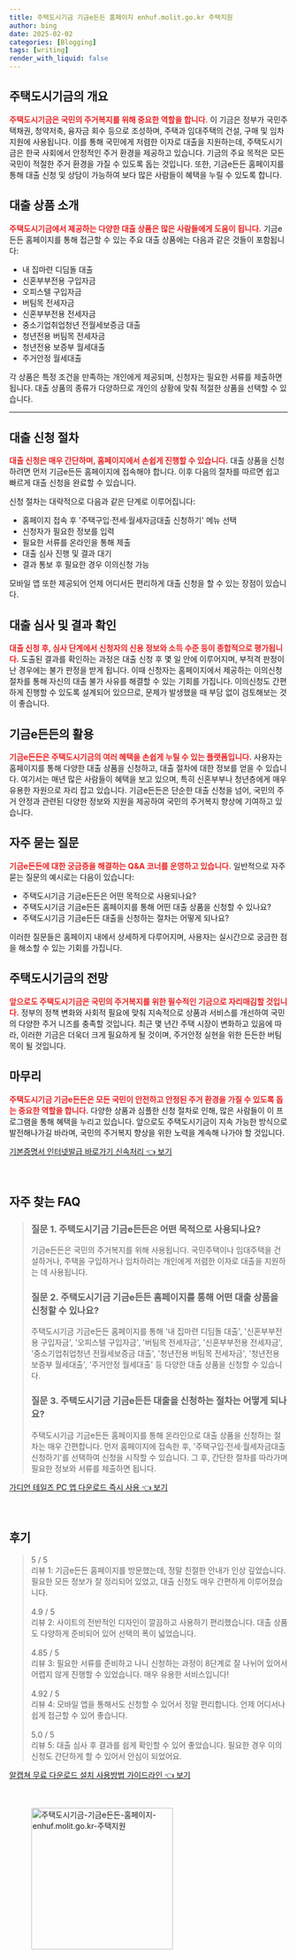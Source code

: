 ```yaml
---
title: 주택도시기금 기금e든든 홈페이지 enhuf.molit.go.kr 주택지원
author: bing
date: 2025-02-02
categories: [Blogging]
tags: [writing]
render_with_liquid: false
---
```



<h2 id='주택도시기금의 개요'>주택도시기금의 개요</h2>

<p><b><span style="color: #ee2323;">주택도시기금은 국민의 주거복지를 위해 중요한 역할을 합니다.</span></b> 이 기금은 정부가 국민주택채권, 청약저축, 융자금 회수 등으로 조성하며, 주택과 임대주택의 건설, 구매 및 임차 지원에 사용됩니다. 이를 통해 국민에게 저렴한 이자로 대출을 지원하는데, 주택도시기금은 한국 사회에서 안정적인 주거 환경을 제공하고 있습니다. 기금의 주요 목적은 모든 국민이 적절한 주거 환경을 가질 수 있도록 돕는 것입니다. 또한, 기금e든든 홈페이지를 통해 대출 신청 및 상담이 가능하여 보다 많은 사람들이 혜택을 누릴 수 있도록 합니다.</p>

<h2 id='대출 상품 소개'>대출 상품 소개</h2>

<p><b><span style="color: #ee2323;">주택도시기금에서 제공하는 다양한 대출 상품은 많은 사람들에게 도움이 됩니다.</span></b> 기금e든든 홈페이지를 통해 접근할 수 있는 주요 대출 상품에는 다음과 같은 것들이 포함됩니다:</p>

<ul>
    <li>내 집마련 디딤돌 대출</li>
    <li>신혼부부전용 구입자금</li>
    <li>오피스텔 구입자금</li>
    <li>버팀목 전세자금</li>
    <li>신혼부부전용 전세자금</li>
    <li>중소기업취업청년 전월세보증금 대출</li>
    <li>청년전용 버팀목 전세자금</li>
    <li>청년전용 보증부 월세대출</li>
    <li>주거안정 월세대출</li>
</ul>

<p>각 상품은 특정 조건을 만족하는 개인에게 제공되며, 신청자는 필요한 서류를 제출하면 됩니다. 대출 상품의 종류가 다양하므로 개인의 상황에 맞춰 적절한 상품을 선택할 수 있습니다.</p>

<hr />

<h2 id='대출 신청 절차'>대출 신청 절차</h2>

<p><b><span style="color: #ee2323;">대출 신청은 매우 간단하며, 홈페이지에서 손쉽게 진행할 수 있습니다.</span></b> 대출 상품을 신청하려면 먼저 기금e든든 홈페이지에 접속해야 합니다. 이후 다음의 절차를 따르면 쉽고 빠르게 대출 신청을 완료할 수 있습니다.</p>

<p>신청 절차는 대략적으로 다음과 같은 단계로 이루어집니다:</p>

<ul>
    <li>홈페이지 접속 후 '주택구입·전세·월세자금대출 신청하기' 메뉴 선택</li>
    <li>신청자가 필요한 정보를 입력</li>
    <li>필요한 서류를 온라인을 통해 제출</li>
    <li>대출 심사 진행 및 결과 대기</li>
    <li>결과 통보 후 필요한 경우 이의신청 가능</li>
</ul>

<p>모바일 앱 또한 제공되어 언제 어디서든 편리하게 대출 신청을 할 수 있는 장점이 있습니다.</p>

<h2 id='대출 심사 및 결과 확인'>대출 심사 및 결과 확인</h2>

<p><b><span style="color: #ee2323;">대출 신청 후, 심사 단계에서 신청자의 신용 정보와 소득 수준 등이 종합적으로 평가됩니다.</span></b> 도출된 결과를 확인하는 과정은 대출 신청 후 몇 일 안에 이루어지며, 부적격 판정이 난 경우에는 불가 판정을 받게 됩니다. 이때 신청자는 홈페이지에서 제공하는 이의신청 절차를 통해 자신의 대출 불가 사유를 해결할 수 있는 기회를 가집니다. 이의신청도 간편하게 진행할 수 있도록 설계되어 있으므로, 문제가 발생했을 때 부담 없이 검토해보는 것이 좋습니다.</p>

<h2 id='기금e든든의 활용'>기금e든든의 활용</h2>

<p><b><span style="color: #ee2323;">기금e든든은 주택도시기금의 여러 혜택을 손쉽게 누릴 수 있는 플랫폼입니다.</span></b> 사용자는 홈페이지를 통해 다양한 대출 상품을 신청하고, 대출 절차에 대한 정보를 얻을 수 있습니다. 여기서는 매년 많은 사람들이 혜택을 보고 있으며, 특히 신혼부부나 청년층에게 매우 유용한 자원으로 자리 잡고 있습니다. 기금e든든은 단순한 대출 신청을 넘어, 국민의 주거 안정과 관련된 다양한 정보와 지원을 제공하여 국민의 주거복지 향상에 기여하고 있습니다.</p>

<h2 id='자주 묻는 질문'>자주 묻는 질문</h2>

<p><b><span style="color: #ee2323;">기금e든든에 대한 궁금증을 해결하는 Q&A 코너를 운영하고 있습니다.</span></b> 일반적으로 자주 묻는 질문의 예시로는 다음이 있습니다:</p>

<ul>
    <li>주택도시기금 기금e든든은 어떤 목적으로 사용되나요?</li>
    <li>주택도시기금 기금e든든 홈페이지를 통해 어떤 대출 상품을 신청할 수 있나요?</li>
    <li>주택도시기금 기금e든든 대출을 신청하는 절차는 어떻게 되나요?</li>
</ul>

<p>이러한 질문들은 홈페이지 내에서 상세하게 다루어지며, 사용자는 실시간으로 궁금한 점을 해소할 수 있는 기회를 가집니다.</p>

<h2 id='주택도시기금의 전망'>주택도시기금의 전망</h2>

<p><b><span style="color: #ee2323;">앞으로도 주택도시기금은 국민의 주거복지를 위한 필수적인 기금으로 자리매김할 것입니다.</span></b> 정부의 정책 변화와 사회적 필요에 맞춰 지속적으로 상품과 서비스를 개선하여 국민의 다양한 주거 니즈를 충족할 것입니다. 최근 몇 년간 주택 시장이 변화하고 있음에 따라, 이러한 기금은 더욱더 크게 필요하게 될 것이며, 주거안정 실현을 위한 든든한 버팀목이 될 것입니다.</p>

<h2 id='마무리'>마무리</h2>

<p><b><span style="color: #ee2323;">주택도시기금 기금e든든은 모든 국민이 안전하고 안정된 주거 환경을 가질 수 있도록 돕는 중요한 역할을 합니다.</span></b> 다양한 상품과 심플한 신청 절차로 인해, 많은 사람들이 이 프로그램을 통해 혜택을 누리고 있습니다. 앞으로도 주택도시기금이 지속 가능한 방식으로 발전해나가길 바라며, 국민의 주거복지 향상을 위한 노력을 계속해 나가야 할 것입니다.</p>


<p><a class="click-button" title="기본증명서 인터넷발급 바로가기 신속처리" href="https://yellowplanner.github.io/posts/%EA%B8%B0%EB%B3%B8%EC%A6%9D%EB%AA%85%EC%84%9C-%EC%9D%B8%ED%84%B0%EB%84%B7%EB%B0%9C%EA%B8%89-%EB%B0%94%EB%A1%9C%EA%B0%80%EA%B8%B0-%EC%8B%A0%EC%86%8D%EC%B2%98%EB%A6%AC/" rel="dofollow">기본증명서 인터넷발급 바로가기 신속처리 👈 보기</a></p><br>
<h2 id='자주_찾는_FAQ'>자주 찾는 FAQ</h2>
<div itemscope="" itemtype="https://schema.org/FAQPage"> 
<blockquote> 
<div itemscope="" itemprop="mainEntity" itemtype="https://schema.org/Question"> 
<h3 itemprop="name">질문 1. 주택도시기금 기금e든든은 어떤 목적으로 사용되나요?</h3> 
<div itemscope="" itemprop="acceptedAnswer" itemtype="https://schema.org/Answer"> 
<span itemprop="text"> 
<p>기금e든든은 국민의 주거복지를 위해 사용됩니다. 국민주택이나 임대주택을 건설하거나, 주택을 구입하거나 임차하려는 개인에게 저렴한 이자로 대출을 지원하는 데 사용됩니다.</p> 
</span> 
</div> 
</div> 

<div itemscope="" itemprop="mainEntity" itemtype="https://schema.org/Question"> 
<h3 itemprop="name">질문 2. 주택도시기금 기금e든든 홈페이지를 통해 어떤 대출 상품을 신청할 수 있나요?</h3> 
<div itemscope="" itemprop="acceptedAnswer" itemtype="https://schema.org/Answer"> 
<span itemprop="text"> 
<p>주택도시기금 기금e든든 홈페이지를 통해 '내 집마련 디딤돌 대출', '신혼부부전용 구입자금', '오피스텔 구입자금', '버팀목 전세자금', '신혼부부전용 전세자금', '중소기업취업청년 전월세보증금 대출', '청년전용 버팀목 전세자금', '청년전용 보증부 월세대출', '주거안정 월세대출' 등 다양한 대출 상품을 신청할 수 있습니다.</p> 
</span> 
</div> 
</div> 

<div itemscope="" itemprop="mainEntity" itemtype="https://schema.org/Question"> 
<h3 itemprop="name">질문 3. 주택도시기금 기금e든든 대출을 신청하는 절차는 어떻게 되나요?</h3> 
<div itemscope="" itemprop="acceptedAnswer" itemtype="https://schema.org/Answer"> 
<span itemprop="text"> 
<p>주택도시기금 기금e든든 홈페이지를 통해 온라인으로 대출 상품을 신청하는 절차는 매우 간편합니다. 먼저 홈페이지에 접속한 후, '주택구입·전세·월세자금대출 신청하기'를 선택하여 신청을 시작할 수 있습니다. 그 후, 간단한 절차를 따라가며 필요한 정보와 서류를 제출하면 됩니다.</p> 
</span> 
</div> 
</div> 
</blockquote> 
</div>
<p><a class="click-button" title="가디언 테일즈 PC 앱 다운로드 즉시 사용" href="https://yellowplanner.github.io/posts/%EA%B0%80%EB%94%94%EC%96%B8-%ED%85%8C%EC%9D%BC%EC%A6%88-PC-%EC%95%B1-%EB%8B%A4%EC%9A%B4%EB%A1%9C%EB%93%9C-%EC%A6%89%EC%8B%9C-%EC%82%AC%EC%9A%A9/" rel="dofollow">가디언 테일즈 PC 앱 다운로드 즉시 사용 👈 보기</a></p><br>
<h2 id='후기'>후기</h2>
<div itemscope itemtype="https://schema.org/Product">
  <blockquote>
  <div itemprop="review" itemscope itemtype="https://schema.org/Review">
      <div itemprop="reviewRating" itemscope itemtype="https://schema.org/Rating"> <span itemprop="ratingValue">5</span> / <span itemprop="bestRating">5</span> </div>
      <span itemprop="reviewBody">리뷰 1: 기금e든든 홈페이지를 방문했는데, 정말 친절한 안내가 인상 깊었습니다. 필요한 모든 정보가 잘 정리되어 있었고, 대출 신청도 매우 간편하게 이루어졌습니다.</span>
  </div>
  <br>
  <div itemprop="review" itemscope itemtype="https://schema.org/Review">
      <div itemprop="reviewRating" itemscope itemtype="https://schema.org/Rating"> <span itemprop="ratingValue">4.9</span> / <span itemprop="bestRating">5</span> </div>
      <span itemprop="reviewBody">리뷰 2: 사이트의 전반적인 디자인이 깔끔하고 사용하기 편리했습니다. 대출 상품도 다양하게 준비되어 있어 선택의 폭이 넓었습니다.</span>
  </div>
  <br>
  <div itemprop="review" itemscope itemtype="https://schema.org/Review">
      <div itemprop="reviewRating" itemscope itemtype="https://schema.org/Rating"> <span itemprop="ratingValue">4.85</span> / <span itemprop="bestRating">5</span> </div>
      <span itemprop="reviewBody">리뷰 3: 필요한 서류를 준비하고 나니 신청하는 과정이 8단계로 잘 나뉘어 있어서 어렵지 않게 진행할 수 있었습니다. 매우 유용한 서비스입니다!</span>
  </div>
  <br>
  <div itemprop="review" itemscope itemtype="https://schema.org/Review">
      <div itemprop="reviewRating" itemscope itemtype="https://schema.org/Rating"> <span itemprop="ratingValue">4.92</span> / <span itemprop="bestRating">5</span> </div>
      <span itemprop="reviewBody">리뷰 4: 모바일 앱을 통해서도 신청할 수 있어서 정말 편리합니다. 언제 어디서나 쉽게 접근할 수 있어 좋습니다.</span>
  </div>
  <br>
  <div itemprop="review" itemscope itemtype="https://schema.org/Review">
      <div itemprop="reviewRating" itemscope itemtype="https://schema.org/Rating"> <span itemprop="ratingValue">5.0</span> / <span itemprop="bestRating">5</span> </div>
      <span itemprop="reviewBody">리뷰 5: 대출 심사 후 결과를 쉽게 확인할 수 있어 좋았습니다. 필요한 경우 이의신청도 간단하게 할 수 있어서 안심이 되었어요.</span>
  </div>
  </blockquote>
</div>
<p><a class="click-button" title="알캡쳐 무료 다운로드 설치 사용방법 가이드라인" href="https://yellowplanner.github.io/posts/%EC%95%8C%EC%BA%A1%EC%B3%90-%EB%AC%B4%EB%A3%8C-%EB%8B%A4%EC%9A%B4%EB%A1%9C%EB%93%9C-%EC%84%A4%EC%B9%98-%EC%82%AC%EC%9A%A9%EB%B0%A9%EB%B2%95-%EA%B0%80%EC%9D%B4%EB%93%9C%EB%9D%BC%EC%9D%B8/" rel="dofollow">알캡쳐 무료 다운로드 설치 사용방법 가이드라인 👈 보기</a></p><br>
<figure class="image"><img src="https://yellowplanner.github.io/assets/img/thumbnail/주택도시기금-기금e든든-홈페이지-enhuf.molit.go.kr-주택지원.webp" alt="주택도시기금-기금e든든-홈페이지-enhuf.molit.go.kr-주택지원" width="256" height="256"></figure>